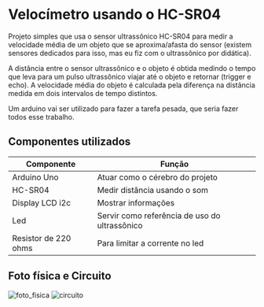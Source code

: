 # Velocímetro usando o HC-SR04

Projeto simples que usa o sensor ultrassônico HC-SR04 para medir a velocidade média de um objeto que se aproxima/afasta do sensor (existem sensores dedicados para isso, mas eu fiz com o ultrassônico por didática).

A distância entre o sensor ultrassônico e o objeto é obtida medindo o tempo que leva para um pulso ultrassônico viajar até o objeto e retornar (trigger e echo). A velocidade média do objeto é calculada pela diferença na distância medida em dois intervalos de tempo distintos.

Um arduino vai ser utilizado para fazer a tarefa pesada, que seria fazer todos esse trabalho.

## Componentes utilizados
| Componente           |   Função 
| -------------------- | --------------
| Arduino Uno          | Atuar como o cérebro do projeto
| HC-SR04              | Medir distância usando o som
| Display LCD i2c      | Mostrar informações 
| Led                  | Servir como referência de uso do ultrassônico
| Resistor de 220 ohms | Para limitar a corrente no led

## Foto física e Circuito
![foto_fisica](https://github.com/carlosnet85/velocimetro-ultrasonico/assets/54481508/c41de9e1-d1aa-41e1-9ba5-01f6356da25c)
![circuito](https://github.com/carlosnet85/velocimetro-ultrasonico/assets/54481508/1aff3de0-55b5-4ea9-8c07-b6b117de5656)

